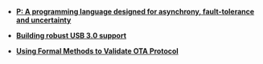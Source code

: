 
- **[P: A programming language designed for asynchrony, fault-tolerance and uncertainty](https://www.microsoft.com/en-us/research/blog/p-programming-language-asynchrony/)**
- **[Building robust USB 3.0 support](https://blogs.msdn.microsoft.com/b8/2011/08/22/building-robust-usb-3-0-support/)**

- **[Using Formal Methods to Validate OTA Protocol](https://freertos.org/2020/12/using-formal-methods-to-validate-ota-protocol.html)**